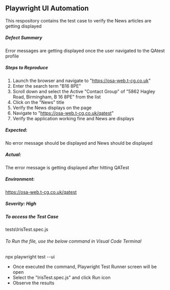 ## Playwright UI Automation

This respository contains the test case to verify the News articles are getting displayed

##### Defect Summary
Error messages are getting displayed once the user navigated to the QAtest profile

##### Steps to Reproduce
1. Launch the browser and navigate to "https://osa-web.t-cg.co.uk"
2. Enter the search term "B16 8PE"
3. Scroll down and select the Active "Contact Group" of "5862 Hagley Road, Birmingham, B 16 8PE" from the list
4. Click on the "News" title
5. Verify the News displays on the page
6. Navigate to "https://osa-web.t-cg.co.uk/qatest"
7. Verify the application working fine and News are displays

##### Expected: 
No error message should be displayed and News should be displayed
##### Actual: 
The error message is getting displayed after hitting QATest

##### Environment: 
https://osa-web.t-cg.co.uk/qatest

##### Severity: High

##### To access the Test Case
tests\IrisTest.spec.js

###### To Run the file, use the below command in Visual Code Terminal
npx playwright test --ui
- Once executed the command, Playwright Test Runner screen will be open
- Select the "IrisTest.spec.js" and click Run icon
- Observe the results

